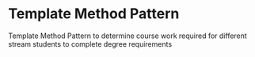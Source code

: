 # Template Method Pattern

Template Method Pattern to determine course work required for different stream students to complete degree requirements
